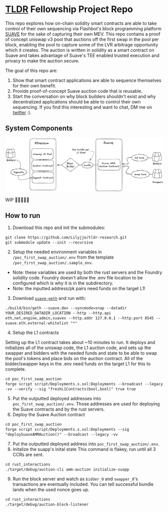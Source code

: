 # [TLDR](https://www.tldresear.ch/) Fellowship Project Repo

This repo explores how on-chain solidity smart contracts are able to take control of their own sequencing via Flashbot's block programming platform [SUAVE](https://suave.flashbots.net/what-is-suave) for the sake of capturing their own MEV. This repo contains a proof of concept uniswap v3 pool that auctions off the first swap in the pool per block, enabling the pool to capture some of the LVR arbitrage opportunity which it creates. The auction is written in solidity as a smart contract on Suave and takes advantage of Suave's TEE enabled trusted execution and privacy to make the auction secure. 

The goal of this repo are:
1. Show that smart contract applications are able to sequence themselves for their own benefit.
2. Provide proof-of-concept Suave auction code that is reusable.
3. Start the conversation on why block builders shouldn't exist and why decentralized applications should be able to control their own sequencing. If you find this interesting and want to chat, DM me on [twitter](https://twitter.com/lobstermindset) :).

## System Components

![System Diagram](./poc_first_swap_auction/assets/system_diagram.png?raw=true "System Diagram")

WIP 🚧👷🏼‍♀️🔨


## How to run
1. Download this repo and init the submodules:
```
git clone https://github.com/Lilyjjo/tldr-research.git
git submodule update --init --recursive
```

2. Setup the needed environment variables in `/poc_first_swap_auction/.env` from the template `/poc_first_swap_auction/.sample_env`. 
- Note: these variables are used by both the rust servers and the Foundry solidity code. Foundry doesn't allow the .env file location to be configured which is why it is in the subdirectory.
- Note: the inputted address/pk pairs need funds on the target L1! 

3. Download [`suave-geth`](https://github.com/flashbots/suave-geth) and run with: 
```
./build/bin/geth --suave.dev --syncmode=snap --datadir YOUR_DESIRED_DATADIR_LOCATION --http --http.api eth,net,engine,admin,suavex --http.addr 127.0.0.1 --http.port 8545 --suave.eth.external-whitelist "*"
```

4. Setup the L1 contracts
   
Setting up the L1 contract takes about ~10 minutes to run. It deploys and initializes all of the uniswap code, the L1 auction code, and sets up the swapper and bidders with the needed funds and state to be able to swap the pool's tokens and place bids on the auction contract. All of the bidder/swapper keys in the .env need funds on the target L1 for this to complete. 
```
cd poc_first_swap_auction
forge script script/Deployments.s.sol:Deployments --broadcast --legacy -vv --verify --sig "freshL1Contracts(bool,bool)" true true
```
5. Put the outputted deployed addresses into `poc_first_swap_auction/.env`. Those addresses are used for deploying the Suave contracts and by the rust servers.
6. Deploy the Suave Auction contract
```
cd poc_first_swap_auction
forge script script/Deployments.s.sol:Deployments --sig "deploySuaveAMMAuction()" --broadcast --legacy -vv
```
7. Put the outputted deployed address into `poc_first_swap_auction/.env`.
8. Initalize the suapp's inital state
This command is flakey, run until all 3 CCRs are sent.
```
cd rust_interactions
./target/debug/auction-cli amm-auction initialize-suapp
```
9. Run the block server and watch as `bidder_0` and `swapper_0`'s transactions are eventually included. You can tell successful bundle lands when the used nonce goes up.
```
cd rust_interactions
./target/debug/auction-block-listener
```
